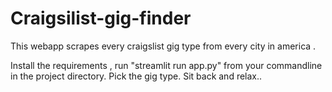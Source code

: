# Craigsilist-gig-finder
This webapp scrapes every craigslist gig type from every city in america .

Install the requirements , run "streamlit run app.py" from your commandline in the project directory.
Pick the gig type.
Sit back and relax..
